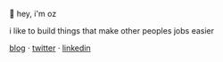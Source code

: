 👋 hey, i'm oz

i like to build things that make other peoples jobs easier

[blog](https://ozzie.sh) · [twitter](https://twitter.com/ozziexsh) · [linkedin](https://linkedin.com/in/ozzieneher)
